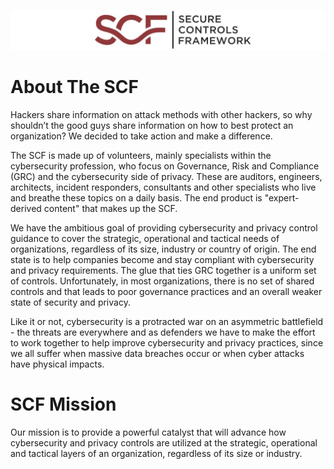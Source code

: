 ![Github Logo](https://github.com/SCF-Download/.github/blob/main/scf-email-banner.jpg)
# About The SCF

Hackers share information on attack methods with other hackers, so why shouldn’t the good guys share information on how to best protect an organization? We decided to take action and make a difference.


The SCF is made up of volunteers, mainly specialists within the cybersecurity profession, who focus on Governance, Risk and Compliance (GRC) and the cybersecurity side of privacy. These are auditors, engineers, architects, incident responders, consultants and other specialists who live and breathe these topics on a daily basis. The end product is "expert-derived content" that makes up the SCF.


We have the ambitious goal of providing cybersecurity and privacy control guidance to cover the strategic, operational and tactical needs of organizations, regardless of its size, industry or country of origin. The end state is to help companies become and stay compliant with cybersecurity and privacy requirements. The glue that ties GRC together is a uniform set of controls. Unfortunately, in most organizations, there is no set of shared controls and that leads to poor governance practices and an overall weaker state of security and privacy.


Like it or not, cybersecurity is a protracted war on an asymmetric battlefield - the threats are everywhere and as defenders we have to make the effort to work together to help improve cybersecurity and privacy practices, since we all suffer when massive data breaches occur or when cyber attacks have physical impacts.

# SCF Mission

Our mission is to provide a powerful catalyst that will advance how cybersecurity and privacy controls are utilized at the strategic, operational and tactical layers of an organization, regardless of its size or industry.
